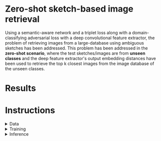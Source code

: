 # Zero-shot sketch-based image retrieval

Using a semantic-aware network and a triplet loss along with a domain-classifying adversarial loss with a deep convolutional feature extractor, the problem of retrieving images from a large-database using ambiguous sketches has been addressed. This problem has been addressed in the **zero-shot scenario**, where the test sketches/images are from **unseen classes** and the deep feature extractor's output embedding distances have been used to retrieve the top k closest images from the image database of the unseen classes.

# Results

# Instructions

<details>
<summary>
Data
</summary>
  
[The Sketchy dataset](http://transattr.cs.brown.edu/files/aligned_images.tar) - 1.8 GB

</details>
<details>

<summary>
Training
</summary>

</details>

<details>

<summary>
Inference
</summary>
</details>


